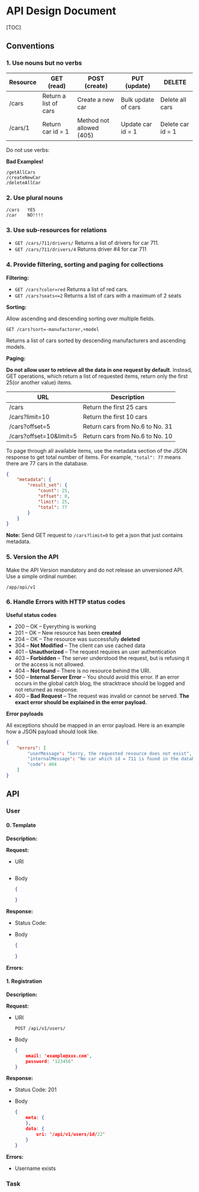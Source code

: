 # API Design Document

[TOC]

## Conventions

### 1. Use nouns but no verbs

| Resource | GET (read)            | POST (create)            | PUT (update)        | DELETE            |
| -------- | --------------------- | ------------------------ | ------------------- | ----------------- |
| /cars    | Return a list of cars | Create a new car         | Bulk update of cars | Delete all cars   |
| /cars/1  | Return car id = 1     | Method not allowed (405) | Update car id = 1   | Delete car id = 1 |

Do not use verbs:

**Bad Examples!**

```http
/getAllCars
/createNewCar
/deleteAllCar
```

### 2. Use plural nouns

```http
/cars	YES
/car 	NO!!!!
```

### 3. Use sub-resources for relations

- `GET /cars/711/drivers/`  Returns a list of drivers for car 711.
- `GET /cars/711/drivers/4` Returns driver #4 for car 711

### 4. Provide filtering, sorting and paging for collections 

**Filtering:**

- `GET /cars?color=red` Returns a list of red cars.
- `GET /cars?seats<=2` Returns a list of cars with a maximum of 2 seats

**Sorting:**

Allow ascending and descending sorting over multiple fields.

```http
GET /cars?sort=-manufactorer,+model
```

 Returns a list of cars sorted by descending manufacturers and ascending models.

**Paging:**

**Do not allow user to retrieve all the data in one request by default**. Instead, GET operations, which return a list of requested items, return only the first 25(or another value) items.

| URL                     | Description                     |
| ----------------------- | ------------------------------- |
| /cars                   | Return the first 25 cars        |
| /cars?limit=10          | Return the first 10 cars        |
| /cars?offset=5          | Return cars from No.6 to No. 31 |
| /cars?offset=10&limit=5 | Return cars from No.6 to No. 10 |

To page through all available items, use the metadata section of the JSON response to get total number of items. For example, `"total": 77` means there are 77 cars in the database.

```JSON
{
    "metadata": {
        "result_set": {
            "count": 25,
            "offset": 0,
            "limit": 25,
            "total": 77 
        }
    }
}
```

**Note:** Send GET request to  `/cars?limit=0` to get a json that just contains metadata.

### 5. Version the API

Make the API Version mandatory and do not release an unversioned API. Use a simple ordinal number.

```http
/app/api/v1
```

### 6. Handle Errors with HTTP status codes

**Useful status codes**

- 200 – OK – Eyerything is working
- 201 – OK – New resource has been **created**
- 204 – OK – The resource was successfully **deleted**
- 304 – **Not Modified** – The client can use cached data
- 401 – **Unauthorized** – The request requires an user authentication
- 403 – **Forbidden** – The server understood the request, but is refusing it or the access is not allowed.
- 404 – **Not found** – There is no resource behind the URI.
- 500 – **Internal Server Error** –  You should avoid this error. If an error occurs in the global catch blog, the stracktrace should be logged and not returned as response.
- 400 – **Bad Request** – The request was invalid or cannot be served. **The exact error should be explained in the error payload.** 

**Error payloads**

All exceptions should be mapped in an error payload. Here is an example how a JSON payload should look like.

```Json
{
    "errors": [
        "userMessage": "Sorry, the requested resource does not exist",
        "internalMessage": "No car which id = 711 is found in the database",
        "code": 404
    ]
}
```

## API

### User
####  0. Template

**Description:**

**Request:**

- URI

  ```http
  
  ```


- Body

  ```Json
  {
      
  }
  ```


**Response:**

- Status Code: 

- Body

  ```Json
  {
      
  }
  ```

**Errors:**


#### 1. Registration

**Description:**

**Request:**

- URI

  ```http
  POST /api/v1/users/
  ```


- Body

  ```Json
  {
      email: 'example@xxx.com',
      password: '123456'
  }
  ```


**Response:**

- Status Code: 201

- Body

  ```Json
  {
      meta: {
      },
      data: {
          uri: '/api/v1/users/id/22'
      }
  }
  ```

**Errors:**

- Username exists

### Task

